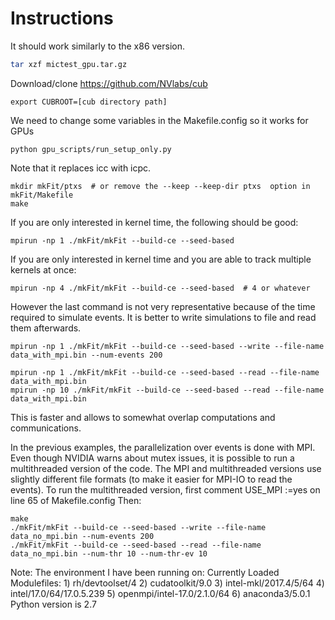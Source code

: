 # Instructions

It should work similarly to the x86 version.
```bash
tar xzf mictest_gpu.tar.gz
```

Download/clone https://github.com/NVlabs/cub
```
export CUBROOT=[cub directory path]
```

We need to change some variables in the Makefile.config so it works for GPUs
```
python gpu_scripts/run_setup_only.py
```
Note that it replaces icc with icpc.

```
mkdir mkFit/ptxs  # or remove the --keep --keep-dir ptxs  option in mkFit/Makefile
make
```

If you are only interested in kernel time, the following should be good:
```
mpirun -np 1 ./mkFit/mkFit --build-ce --seed-based
```

If you are only interested in kernel time and you are able to track multiple kernels at once:
```
mpirun -np 4 ./mkFit/mkFit --build-ce --seed-based  # 4 or whatever
```

However the last command is not very representative because of the time required to simulate events. It is better to write simulations to file and read them afterwards.

```
mpirun -np 1 ./mkFit/mkFit --build-ce --seed-based --write --file-name data_with_mpi.bin --num-events 200

mpirun -np 1 ./mkFit/mkFit --build-ce --seed-based --read --file-name data_with_mpi.bin
mpirun -np 10 ./mkFit/mkFit --build-ce --seed-based --read --file-name data_with_mpi.bin
```

This is faster and allows to somewhat overlap computations and communications.

In the previous examples, the parallelization over events is done with MPI. Even though NVIDIA warns about mutex issues, it is possible to run a multithreaded version of the code. The MPI and multithreaded versions use slightly different file formats (to make it easier for MPI-IO to read the events).
To run the multithreaded version, first comment USE_MPI :=yes on line 65 of Makefile.config
Then:
```
make
./mkFit/mkFit --build-ce --seed-based --write --file-name data_no_mpi.bin --num-events 200
./mkFit/mkFit --build-ce --seed-based --read --file-name data_no_mpi.bin --num-thr 10 --num-thr-ev 10
```


Note:
The environment I have been running on:
Currently Loaded Modulefiles:
    1) rh/devtoolset/4
    2) cudatoolkit/9.0
    3) intel-mkl/2017.4/5/64
    4) intel/17.0/64/17.0.5.239
    5) openmpi/intel-17.0/2.1.0/64
    6) anaconda3/5.0.1
    Python version is 2.7

